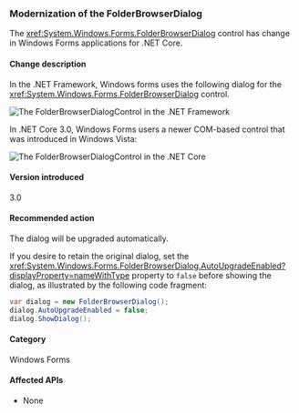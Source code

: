 ### Modernization of the FolderBrowserDialog

The <xref:System.Windows.Forms.FolderBrowserDialog> control has change in Windows Forms applications for .NET Core.

#### Change description

In the .NET Framework, Windows forms uses the following dialog for the <xref:System.Windows.Forms.FolderBrowserDialog> control.

![The FolderBrowserDialogControl in the .NET Framework](~/docs/images/core-changes/windowsforms/modernized-folderbrowserdialog/folderdlg-framework.png)

In .NET Core 3.0, Windows Forms users a newer COM-based control that was introduced in Windows Vista:

![The FolderBrowserDialogControl in the .NET Core](~/docs/images/core-changes/windowsforms/modernized-folderbrowserdialog/folderdlg-core.png)

#### Version introduced

3.0

#### Recommended action

The dialog will be upgraded automatically.

If you desire to retain the original dialog, set the <xref:System.Windows.Forms.FolderBrowserDialog.AutoUpgradeEnabled?displayProperty=nameWithType> property to `false` before showing the dialog, as illustrated by the following code fragment:

```csharp
var dialog = new FolderBrowserDialog();
dialog.AutoUpgradeEnabled = false;
dialog.ShowDialog();
```

#### Category

Windows Forms

#### Affected APIs

- None

<!-- 

### Affected APIs

Not detectable via API analysis

-->